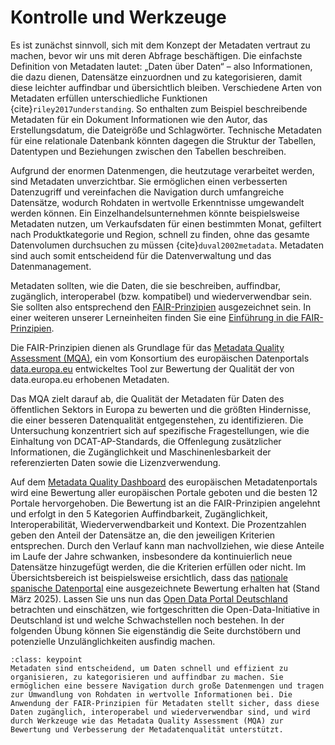 # Kontrolle und Werkzeuge
Es ist zunächst sinnvoll, sich mit dem Konzept der Metadaten vertraut zu machen, bevor wir uns mit deren Abfrage beschäftigen. Die einfachste Definition von Metadaten lautet: „Daten über Daten“ – also Informationen, die dazu dienen, Datensätze einzuordnen und zu kategorisieren, damit diese leichter auffindbar und übersichtlich bleiben. Verschiedene Arten von Metadaten erfüllen unterschiedliche Funktionen {cite}`riley2017understanding`. So enthalten zum Beispiel beschreibende Metadaten für ein Dokument Informationen wie den Autor, das Erstellungsdatum, die Dateigröße und Schlagwörter. Technische Metadaten für eine relationale Datenbank könnten dagegen die Struktur der Tabellen, Datentypen und Beziehungen zwischen den Tabellen beschreiben.

Aufgrund der enormen Datenmengen, die heutzutage verarbeitet werden, sind Metadaten unverzichtbar. Sie ermöglichen einen verbesserten Datenzugriff und vereinfachen die Navigation durch umfangreiche Datensätze, wodurch Rohdaten in wertvolle Erkenntnisse umgewandelt werden können.
Ein Einzelhandelsunternehmen könnte beispielsweise Metadaten nutzen, um Verkaufsdaten für einen bestimmten Monat, gefiltert nach Produktkategorie und Region, schnell zu finden, ohne das gesamte Datenvolumen durchsuchen zu müssen {cite}`duval2002metadata`. Metadaten sind auch somit entscheidend für die Datenverwaltung und das Datenmanagement.

Metadaten sollten, wie die Daten, die sie beschreiben, auffindbar, zugänglich, interoperabel (bzw. kompatibel) und wiederverwendbar sein. Sie sollten also entsprechend den <a href="https://www.go-fair.org/fair-principles/" class="external-link" target="_blank">FAIR-Prinzipien</a> ausgezeichnet sein. In einer weiteren unserer Lerneinheiten finden Sie eine <a href="https://quadriga-dk.github.io/Tabelle-Fallstudie-1/Markdown/3_1_FairPrinzipien.html" class="external-link" target="_blank">Einführung in die FAIR-Prinzipien</a>.

Die FAIR-Prinzipien dienen als Grundlage für das <a href="https://data.europa.eu/mqa/methodology?locale=de" class="external-link" target="_blank">Metadata Quality Assessment (MQA)</a>, ein vom Konsortium des europäischen Datenportals <a href="https://data.europa.eu/de" class="external-link" target="_blank">data.europa.eu</a> entwickeltes Tool zur Bewertung der Qualität der von data.europa.eu erhobenen Metadaten.

Das MQA zielt darauf ab, die Qualität der Metadaten für Daten des öffentlichen Sektors in Europa zu bewerten und die größten Hindernisse, die einer besseren Datenqualität entgegenstehen, zu identifizieren. Die Untersuchung konzentriert sich auf spezifische Fragestellungen, wie die Einhaltung von DCAT-AP-Standards, die Offenlegung zusätzlicher Informationen, die Zugänglichkeit und Maschinenlesbarkeit der referenzierten Daten sowie die Lizenzverwendung.

Auf dem <a href="https://data.europa.eu/mqa/?locale=de" class="external-link" target="_blank">Metadata Quality Dashboard</a> des europäischen Metadatenportals wird eine Bewertung aller europäischen Portale geboten und die besten 12 Portale hervorgehoben. Die Bewertung ist an die FAIR-Prinzipien angelehnt und erfolgt in den 5 Kategorien Auffindbarkeit, Zugänglichkeit, Interoperabilität, Wiederverwendbarkeit und Kontext. Die Prozentzahlen geben den Anteil der Datensätze an, die den jeweiligen Kriterien entsprechen. Durch den Verlauf kann man nachvollziehen, wie diese Anteile im Laufe der Jahre schwanken, insbesondere da kontinuierlich neue Datensätze hinzugefügt werden, die die Kriterien erfüllen oder nicht. Im Übersichtsbereich ist beispielsweise ersichtlich, dass das [nationale spanische Datenportal](https://data.europa.eu/mqa/catalogues/yoda/?locale=de) eine ausgezeichnete Bewertung erhalten hat (Stand März 2025). 
Lassen Sie uns nun das [Open Data Portal Deutschland](https://data.europa.eu/mqa/catalogues/govdata/?locale=de) betrachten und einschätzen, wie fortgeschritten die Open-Data-Initiative in Deutschland ist und welche Schwachstellen noch bestehen. In der folgenden Übung können Sie eigenständig die Seite durchstöbern und potenzielle Unzulänglichkeiten ausfindig machen.

```{admonition} Was  Sie mitnehmen sollten
:class: keypoint
Metadaten sind entscheidend, um Daten schnell und effizient zu organisieren, zu kategorisieren und auffindbar zu machen. Sie ermöglichen eine bessere Navigation durch große Datenmengen und tragen zur Umwandlung von Rohdaten in wertvolle Informationen bei. Die Anwendung der FAIR-Prinzipien für Metadaten stellt sicher, dass diese Daten zugänglich, interoperabel und wiederverwendbar sind, und wird durch Werkzeuge wie das Metadata Quality Assessment (MQA) zur Bewertung und Verbesserung der Metadatenqualität unterstützt.
